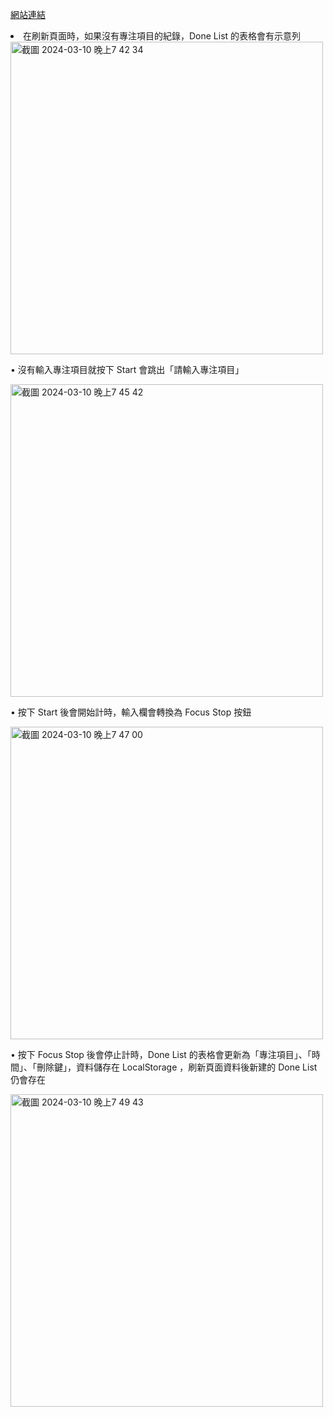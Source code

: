 <a href="https://aaronzhan0906.github.io/Focus-Timer/" target="_blank">網站連結</a>

<li> 在刷新頁面時，如果沒有專注項目的紀錄，Done List 的表格會有示意列</li>

<img width="500" alt="截圖 2024-03-10 晚上7 42 34" src="https://github.com/aaronzhan0906/Focus-Timer/assets/156295425/249c4399-3873-4f09-9d17-ddcf3e99b104">

• 沒有輸入專注項目就按下 Start 會跳出「請輸入專注項目」

<img width="500" alt="截圖 2024-03-10 晚上7 45 42" src="https://github.com/aaronzhan0906/Focus-Timer/assets/156295425/14a69bd9-bb6b-442a-a588-ab7e2503029d">

• 按下 Start 後會開始計時，輸入欄會轉換為 Focus Stop 按鈕

<img width="500" alt="截圖 2024-03-10 晚上7 47 00" src="https://github.com/aaronzhan0906/Focus-Timer/assets/156295425/64968b77-5a68-48d7-8d73-13fcc374db46">

• 按下 Focus Stop 後會停止計時，Done List 的表格會更新為「專注項目」、「時間」、「刪除鍵」，資料儲存在 LocalStorage ，刷新頁面資料後新建的 Done List 仍會存在

<img width="500" alt="截圖 2024-03-10 晚上7 49 43" src="https://github.com/aaronzhan0906/Focus-Timer/assets/156295425/9f611565-36c9-4194-8a1b-4eb3a0a8f6bf">
